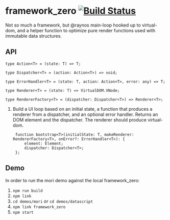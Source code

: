 # framework_zero [![Build Status](https://travis-ci.org/pjk25/framework_zero.svg?branch=master)](https://travis-ci.org/pjk25/framework_zero)

Not so much a framework, but @raynos main-loop hooked up to virtual-dom, and a helper function to optimize pure render
functions used with immutable data structures.

## API

    type Action<T> = (state: T) => T;

    type Dispatcher<T> = (action: Action<T>) => void;

    type ErrorHandler<T> = (state: T, action: Action<T>, error: any) => T;

    type Renderer<T> = (state: T) => VirtualDOM.VNode;

    type RendererFactory<T> = (dispatcher: Dispatcher<T>) => Renderer<T>;

1. Build a UI loop based on an initial state, a function that produces a renderer from a dispatcher, and an optional error
   handler. Returns an DOM element and the dispatcher. The renderer should produce virtual-dom.

        function bootstrap<T>(initialState: T, makeRenderer: RendererFactory<T>, onError?: ErrorHandler<T>): {
            element: Element;
            dispatcher: Dispatcher<T>;
        };

## Demo

In order to run the mori demo against the local framework_zero:

1. `npm run build`
2. `npm link`
3. `cd demos/mori` or `cd demos/datascript`
4. `npm link framework_zero`
5. `npm start`
